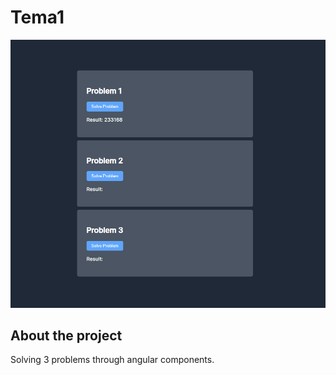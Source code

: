 # Tema1

<p align="center">
  <img src="https://github.com/zsoltibv/Angular-Sem-2/blob/main/tema-1/demo/demo.png" alt="accessibility text">
</p>

## About the project

Solving 3 problems through angular components.
